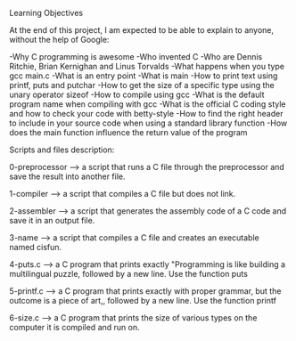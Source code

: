 Learning Objectives

At the end of this project, I am expected to be able to explain to anyone, without the help of Google:


-Why C programming is awesome
-Who invented C
-Who are Dennis Ritchie, Brian Kernighan and Linus Torvalds
-What happens when you type gcc main.c
-What is an entry point
-What is main
-How to print text using printf, puts and putchar
-How to get the size of a specific type using the unary operator sizeof
-How to compile using gcc
-What is the default program name when compiling with gcc
-What is the official C coding style and how to check your code with betty-style
-How to find the right header to include in your source code when using a standard library function
-How does the main function influence the return value of the program

Scripts and files description:

0-preprocessor —> a script that runs a C file through the preprocessor and save the result into another file.

1-compiler —> a script that compiles a C file but does not link.

2-assembler —> a script that generates the assembly code of a C code and save it in an output file.

3-name —> a script that compiles a C file and creates an executable named cisfun.


4-puts.c —> a C program that prints exactly "Programming is like building a multilingual puzzle, followed by a new line. Use the function puts

5-printf.c —> a C program that prints exactly with proper grammar, but the outcome is a piece of art,, followed by a new line. Use the function printf

6-size.c —> a C program that prints the size of various types on the computer it is compiled and run on.

